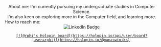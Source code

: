 <html>
<div id="header" align="center">
  About me:
   I'm currently pursuing my undergraduate studies in Computer Science.<br>
   I'm also keen on exploring more in the Computer field, and learning more.
  </div>
  How to reach me:
  <div id="badges" align="center">
  <a href="https://www.linkedin.com/in/manaswini-simhadri-kavali-933b491a9">
    <img src="https://img.shields.io/badge/LinkedIn-blue?style=for-the-badge&logo=linkedin&logoColor=white" alt="LinkedIn Badge"/>

    [![@rphi's Holopin board](https://holopin.io/api/user/board?user=rphi)](https://holopin.io/@manaswiniks)
  </a>
  </html>
   
  
</div>
